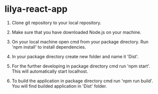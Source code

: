 # lilya-react-app

1. Clone git repository to your local repository. 

2. Make sure that you have downloaded Node.js on your machine.

3. On your local machine open cmd from your package directory. Run 'npm install' to install dependencies.

4. In your package directory create new folder and name it 'Dist'.

5. For the further developing in package directory cmd run 'npm start'. This will automatically start localhost.

6. To build the application in package directory cmd run 'npm run build'. You will find builded application in 'Dist' folder. 
